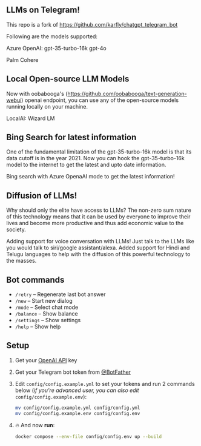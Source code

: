## LLMs on Telegram!

This repo is a fork of https://github.com/karfly/chatgpt_telegram_bot

Following are the models supported:

Azure OpenAI:
gpt-35-turbo-16k
gpt-4o

Palm
Cohere

## Local Open-source LLM Models
Now with oobabooga's (https://github.com/oobabooga/text-generation-webui) openai endpoint, you can use any of the open-source models running locally on your machine.

LocalAI: Wizard LM

## Bing Search for latest information

One of the fundamental limitation of the gpt-35-turbo-16k model is that its data cutoff is in the year 2021. Now you can hook the gpt-35-turbo-16k model to the internet to get the latest and upto date information.

Bing search with Azure OpenaAI mode to get the latest information!

## Diffusion of LLMs!

Why should only the elite have access to LLMs? The non-zero sum nature of this technology means that it can be used by everyone to improve their lives and become more productive and thus add economic value to the society.

Adding support for voice conversation with LLMs! Just talk to the LLMs like you would talk to siri/google assistant/alexa. Added support for Hindi and Telugu languages to help with the diffusion of this powerful technology to the masses.

## Bot commands
- `/retry` – Regenerate last bot answer
- `/new` – Start new dialog
- `/mode` – Select chat mode
- `/balance` – Show balance
- `/settings` – Show settings
- `/help` – Show help

## Setup
1. Get your [OpenAI API](https://openai.com/api/) key

2. Get your Telegram bot token from [@BotFather](https://t.me/BotFather)

3. Edit `config/config.example.yml` to set your tokens and run 2 commands below (*if you're advanced user, you can also edit* `config/config.example.env`):
    ```bash
    mv config/config.example.yml config/config.yml
    mv config/config.example.env config/config.env
    ```

4. 🔥 And now **run**:
    ```bash
    docker compose --env-file config/config.env up --build
    ```

